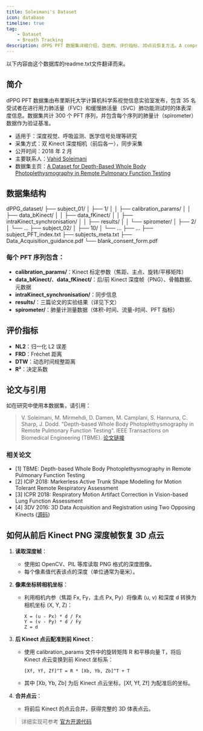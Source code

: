 ```yaml
---
title: Soleimani's Dataset
icon: database
timeline: true
tag:
    - Dataset
    - Breath Tracking
description: dPPG PFT 数据集详细介绍，含结构、评价指标、3D点云恢复方法。A comprehensive introduction to the dPPG PFT dataset, including structure, evaluation metrics, and 3D point cloud recovery.
---
```


以下内容由这个数据库的readme.txt文件翻译而来。

## 简介

dPPG PFT 数据集由布里斯托大学计算机科学系视觉信息实验室发布，包含 35 名受试者在进行用力肺活量（FVC）和缓慢肺活量（SVC）肺功能测试时的体表深度信息。数据集共计 300 个 PFT 序列，并包含每个序列的肺量计（spirometer）数据作为验证基准。

- 适用于：深度视觉、呼吸监测、医学信号处理等研究
- 采集方式：双 Kinect 深度相机（前后各一），同步采集
- 公开时间：2018 年 2 月
- 主要联系人：[Vahid Soleimani](https://github.com/BristolVisualPFT)
- 数据集主页：[A Dataset for Depth-Based Whole Body Photoplethysmography in Remote Pulmonary Function Testing](https://data.bris.ac.uk/data/dataset/1tqzx39mzkw832msuvy3obktqi)

## 数据集结构

dPPG_dataset/
├── subject_01/
│   ├── 1/
│   │   ├── calibration_params/
│   │   ├── data_bKinect/
│   │   ├── data_fKinect/
│   │   ├── intraKinect_synchronisation/
│   │   ├── results/
│   │   └── spirometer/
│   ├── 2/
│   └── ...
├── subject_02/
│   ├── 10/
│   └── ...
├── ...
├── subject_PFT_index.txt
├── subjects_meta.txt
├── Data_Acquisition_guidance.pdf
└── blank_consent_form.pdf

### 每个 PFT 序列包含：
- **calibration_params/**：Kinect 标定参数（焦距、主点、旋转/平移矩阵）
- **data_bKinect/**、**data_fKinect/**：后/前 Kinect 深度帧（PNG）、骨骼数据、元数据
- **intraKinect_synchronisation/**：同步信息
- **results/**：三篇论文的实验结果（详见下文）
- **spirometer/**：肺量计测量数据（体积-时间、流量-时间、PFT 指标）

## 评价指标

- **NL2**：归一化 L2 误差
- **FRD**：Fréchet 距离
- **DTW**：动态时间规整距离
- **R²**：决定系数

## 论文与引用

如在研究中使用本数据集，请引用：

> V. Soleimani, M. Mirmehdi, D. Damen, M. Camplani, S. Hannuna, C. Sharp, J. Dodd. 
> "Depth-based Whole Body Photoplethysmography in Remote Pulmonary Function Testing". 
> IEEE Transactions on Biomedical Engineering (TBME). [论文链接](http://ieeexplore.ieee.org/document/8186188/)

### 相关论文
- [1] TBME: Depth-based Whole Body Photoplethysmography in Remote Pulmonary Function Testing
- [2] ICIP 2018: Markerless Active Trunk Shape Modelling for Motion Tolerant Remote Respiratory Assessment
- [3] ICPR 2018: Respiratory Motion Artifact Correction in Vision-based Lung Function Assessment
- [4] 3DV 2016: 3D Data Acquisition and Registration using Two Opposing Kinects ([源码](https://github.com/BristolVisualPFT/3D_Data_Acquisition_Registration_Using_Kinects))


## 如何从前后 Kinect PNG 深度帧恢复 3D 点云

1. **读取深度帧**：
   - 使用如 OpenCV、PIL 等库读取 PNG 格式的深度图像。
   - 每个像素值代表该点的深度（单位通常为毫米）。

2. **像素坐标转相机坐标**：
   - 利用相机内参（焦距 Fx, Fy，主点 Px, Py）将像素 (u, v) 和深度 d 转换为相机坐标 (X, Y, Z)：
     ```
     X = (u - Px) * d / Fx
     Y = (v - Py) * d / Fy
     Z = d
     ```

3. **后 Kinect 点云配准到前 Kinect**：
   - 使用 calibration_params 文件中的旋转矩阵 R 和平移向量 T，将后 Kinect 点云变换到前 Kinect 坐标系：
     ```
     [Xf, Yf, Zf]^T = R * [Xb, Yb, Zb]^T + T
     ```
   - 其中 [Xb, Yb, Zb] 为后 Kinect 点云坐标，[Xf, Yf, Zf] 为配准后的坐标。

4. **合并点云**：
   - 将前后 Kinect 的点云合并，获得完整的 3D 体表点云。

> 详细实现可参考 [官方开源代码](https://github.com/BristolVisualPFT/3D_Data_Acquisition_Registration_Using_Kinects)
